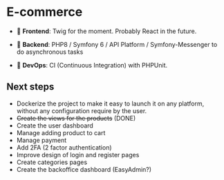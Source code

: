 # E-commerce

  - :milky_way: **Frontend**: Twig for the moment. Probably React in the future.
  
  - :wrench: **Backend**: PHP8 / Symfony 6 / API Platform / Symfony-Messenger to do asynchronous tasks
  
  - :rocket: **DevOps**: CI (Continuous Integration) with PHPUnit.
  
  ## Next steps
  - Dockerize the project to make it easy to launch it on any platform, without any configuration require by the user.
  - ~~Create the views for the products~~ (DONE)
  - Create the user dashboard
  - Manage adding product to cart
  - Manage payment
  - Add 2FA (2 factor authentication)
  - Improve design of login and register pages
  - Create categories pages
  - Create the backoffice dashboard (EasyAdmin?)
  
